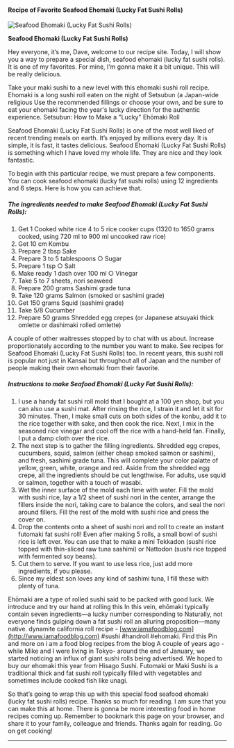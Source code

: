             

#### Recipe of Favorite Seafood Ehomaki (Lucky Fat Sushi Rolls)

![Seafood Ehomaki (Lucky Fat Sushi Rolls)](https://img-global.cpcdn.com/recipes/5059448610488320/751x532cq70/seafood-ehomaki-lucky-fat-sushi-rolls-recipe-main-photo.jpg)

**Seafood Ehomaki (Lucky Fat Sushi Rolls)**

Hey everyone, it’s me, Dave, welcome to our recipe site. Today, I will show you a way to prepare a special dish, seafood ehomaki (lucky fat sushi rolls). It is one of my favorites. For mine, I’m gonna make it a bit unique. This will be really delicious.

Take your maki sushi to a new level with this ehomaki sushi roll recipe. Ehomaki is a long sushi roll eaten on the night of Setsubun (a Japan-wide religious Use the recommended fillings or choose your own, and be sure to eat your ehomaki facing the year's lucky direction for the authentic experience. Setsubun: How to Make a "Lucky" Ehōmaki Roll

Seafood Ehomaki (Lucky Fat Sushi Rolls) is one of the most well liked of recent trending meals on earth. It’s enjoyed by millions every day. It is simple, it is fast, it tastes delicious. Seafood Ehomaki (Lucky Fat Sushi Rolls) is something which I have loved my whole life. They are nice and they look fantastic.

To begin with this particular recipe, we must prepare a few components. You can cook seafood ehomaki (lucky fat sushi rolls) using 12 ingredients and 6 steps. Here is how you can achieve that.

##### The ingredients needed to make Seafood Ehomaki (Lucky Fat Sushi Rolls):

1.  Get 1 Cooked white rice 4 to 5 rice cooker cups (1320 to 1650 grams cooked, using 720 ml to 900 ml uncooked raw rice)
2.  Get 10 cm Kombu
3.  Prepare 2 tbsp Sake
4.  Prepare 3 to 5 tablespoons ○ Sugar
5.  Prepare 1 tsp ○ Salt
6.  Make ready 1 dash over 100 ml ○ Vinegar
7.  Take 5 to 7 sheets, nori seaweed
8.  Prepare 200 grams Sashimi grade tuna
9.  Take 120 grams Salmon (smoked or sashimi grade)
10.  Get 150 grams Squid (sashimi grade)
11.  Take 5/8 Cucumber
12.  Prepare 50 grams Shredded egg crepes (or Japanese atsuyaki thick omlette or dashimaki rolled omlette)

A couple of other waitresses stopped by to chat with us about. Increase proportionately according to the number you want to make. See recipes for Seafood Ehomaki (Lucky Fat Sushi Rolls) too. In recent years, this sushi roll is popular not just in Kansai but throughout all of Japan and the number of people making their own ehomaki from their favorite.

##### Instructions to make Seafood Ehomaki (Lucky Fat Sushi Rolls):

1.  I use a handy fat sushi roll mold that I bought at a 100 yen shop, but you can also use a sushi mat. After rinsing the rice, I strain it and let it sit for 30 minutes. Then, I make small cuts on both sides of the konbu, add it to the rice together with sake, and then cook the rice. Next, I mix in the seasoned rice vinegar and cool off the rice with a hand-held fan. Finally, I put a damp cloth over the rice.
2.  The next step is to gather the filling ingredients. Shredded egg crepes, cucumbers, squid, salmon (either cheap smoked salmon or sashimi), and fresh, sashimi grade tuna. This will complete your color palatte of yellow, green, white, orange and red. Aside from the shredded egg crepe, all the ingredients should be cut lengthwise. For adults, use squid or salmon, together with a touch of wasabi.
3.  Wet the inner surface of the mold each time with water. Fill the mold with sushi rice, lay a 1/2 sheet of sushi nori in the center, arrange the fillers inside the nori, taking care to balance the colors, and seal the nori around fillers. Fill the rest of the mold with sushi rice and press the cover on.
4.  Drop the contents onto a sheet of sushi nori and roll to create an instant futomaki fat sushi roll! Even after making 5 rolls, a small bowl of sushi rice is left over. You can use that to make a mini Tekkadon (sushi rice topped with thin-sliced raw tuna sashimi) or Nattodon (sushi rice topped with fermented soy beans).
5.  Cut them to serve. If you want to use less rice, just add more ingredients, if you please.
6.  Since my eldest son loves any kind of sashimi tuna, I fill these with plenty of tuna.

Ehōmaki are a type of rolled sushi said to be packed with good luck. We introduce and try our hand at rolling this In this vein, ehōmaki typically contain seven ingredients—a lucky number corresponding to Naturally, not everyone finds gulping down a fat sushi roll an alluring proposition—many native. dynamite california roll recipe - [www.iamafoodblog.com](http://www.iamafoodblog.com) #sushi #handroll #ehomaki. Find this Pin and more on i am a food blog recipes from the blog A couple of years ago -while Mike and I were living in Tokyo- around the end of January, we started noticing an influx of giant sushi rolls being advertised. We hoped to buy our ehomaki this year from Hisago Sushi. Futomaki or Maki Sushi is a traditional thick and fat sushi roll typically filled with vegetables and sometimes include cooked fish like unagi.

So that’s going to wrap this up with this special food seafood ehomaki (lucky fat sushi rolls) recipe. Thanks so much for reading. I am sure that you can make this at home. There is gonna be more interesting food in home recipes coming up. Remember to bookmark this page on your browser, and share it to your family, colleague and friends. Thanks again for reading. Go on get cooking!

* * *